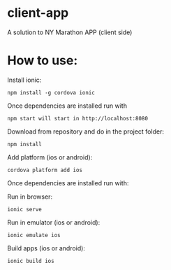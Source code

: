 # client-app

A solution to NY Marathon APP (client side)


How to use:
================

Install ionic:

	npm install -g cordova ionic

Once dependencies are installed run with

	npm start will start in http://localhost:8080

Download from repository and do in the project folder:

	npm install

Add platform (ios or android):

	cordova platform add ios 

Once dependencies are installed run with:

Run in browser:

	ionic serve 
  
Run in emulator (ios or android):

	ionic emulate ios
  
Build apps (ios or android):

	ionic build ios
  
